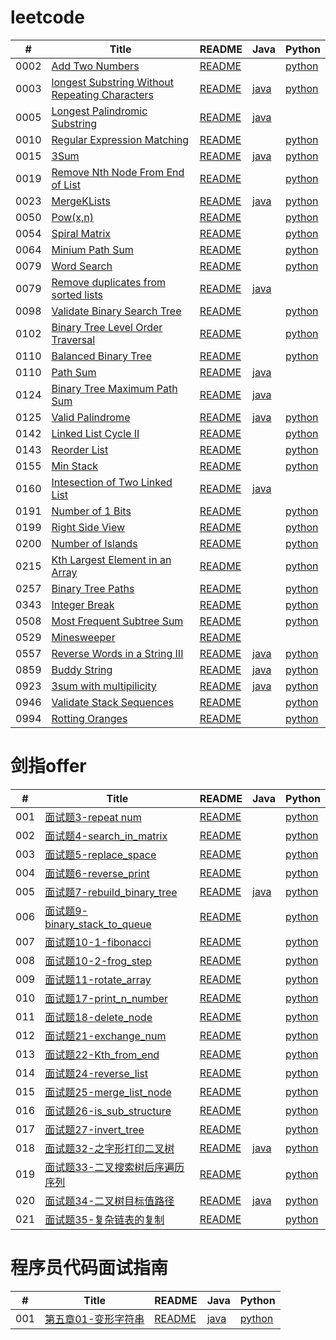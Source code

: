 # leetcode
| # | Title | README | Java | Python |
| ---- | ---- | ---- | ---- | ---- |
| 0002 | [Add Two Numbers](https://leetcode.com/problems/add-two-numbers/) | [README](https://github.com/Christmas-Wong/leetcode/blob/master/solutions/0002-Add_Two_Numbers/README.md) | |[python](https://github.com/Christmas-Wong/leetcode/blob/master/solutions/0002-Add_Two_Numbers/0002.py) 
| 0003 | [longest Substring Without Repeating Characters](https://leetcode-cn.com/problems/longest-substring-without-repeating-characters/submissions/) | [README](https://github.com/Christmas-Wong/leetcode/blob/master/solutions/0003-Length-of-longest-substring/README.md) | [java](https://github.com/Christmas-Wong/leetcode/blob/master/solutions/0003-Length-of-longest-substring/main.java) |[python](https://github.com/Christmas-Wong/leetcode/blob/master/solutions/0003-Length-of-longest-substring/0003.py) |
| 0005 | [Longest Palindromic Substring](https://leetcode.com/problems/longest-palindromic-substring/) | [README](https://github.com/Christmas-Wong/leetcode/blob/master/solutions/0005-Longest-Palindromic-Substring/README.md) | [java](https://github.com/Christmas-Wong/leetcode/blob/master/solutions/0005-Longest-Palindromic-Substring/0005.java) | |
| 0010 | [Regular Expression Matching](https://leetcode.com/problems/regular-expression-matching/) | [README](https://github.com/Christmas-Wong/leetcode/blob/master/solutions/0010-Regular%20Expression%20Matching/README.md) | | [python](https://github.com/Christmas-Wong/leetcode/blob/master/solutions/0010-Regular%20Expression%20Matching/Regular_Expression_Matching.py)|
| 0015 | [3Sum](https://leetcode.com/problems/3sum/) | [README](https://github.com/Christmas-Wong/leetcode/blob/master/solutions/0015-3Sum/README.md) | [java](https://github.com/Christmas-Wong/leetcode/blob/master/solutions/0015-3Sum/javaSolution.java) | [python](https://github.com/Christmas-Wong/leetcode/blob/master/solutions/0015-3Sum/pythonSolution.py)|
| 0019 | [Remove Nth Node From End of List](https://leetcode.com/problems/remove-nth-node-from-end-of-list/) | [README](https://github.com/Christmas-Wong/leetcode/blob/master/solutions/0019-Remove-Kth-from-End/README.md) | | [python](https://github.com/Christmas-Wong/leetcode/blob/master/solutions/0019-Remove-Kth-from-End/0019.py)|
| 0023 | [MergeKLists](https://leetcode-cn.com/problems/merge-k-sorted-lists/) | [README](https://github.com/Christmas-Wong/leetcode/blob/master/solutions/0023-Merge-K-ListNode/README.md) | [java](https://github.com/Christmas-Wong/leetcode/blob/master/solutions/0023-Merge-K-ListNode/0023.java) | [python](https://github.com/Christmas-Wong/leetcode/blob/master/solutions/0023-Merge-K-ListNode/0023.py)|
| 0050 | [Pow(x,n)](https://leetcode.com/problems/spiral-matrix/) | [README](https://github.com/Christmas-Wong/leetcode/blob/master/solutions/0050-Pow(x%2C%20n)/README.md) | | [python](https://github.com/Christmas-Wong/leetcode/blob/master/solutions/0050-Pow(x%2C%20n)/myPow.py)|
| 0054 | [Spiral Matrix](https://leetcode.com/problems/powx-n/) | [README](https://github.com/Christmas-Wong/leetcode/blob/master/solutions/0054-Spiral%20Matrix/README.md) | | [python](https://github.com/Christmas-Wong/leetcode/blob/master/solutions/0054-Spiral%20Matrix/spiral_order.py)|
| 0064 | [Minium Path Sum](https://leetcode.com/problems/minimum-path-sum/) | [README](https://github.com/Christmas-Wong/leetcode/blob/master/solutions/0064-Mini_Path_Sum/README.md) | | [python](https://github.com/Christmas-Wong/leetcode/blob/master/solutions/0064-Mini_Path_Sum/64.py)|
| 0079 | [Word Search](https://leetcode.com/problems/word-search/) | [README](https://github.com/Christmas-Wong/leetcode/blob/master/solutions/0079-Word-Search/README.md) | | [python](https://github.com/Christmas-Wong/leetcode/blob/master/solutions/0079-Word-Search/word_search.py)|
| 0079 | [Remove duplicates from sorted lists](https://leetcode-cn.com/problems/remove-duplicates-from-sorted-list-ii/) | [README](https://github.com/Christmas-Wong/leetcode/blob/master/solutions/0082-Remove-Duplicate-Node/README.md) | [java](https://github.com/Christmas-Wong/leetcode/blob/master/solutions/0082-Remove-Duplicate-Node/0082.java) | |
| 0098 | [Validate Binary Search Tree](https://leetcode.com/problems/validate-binary-search-tree/) | [README](https://github.com/Christmas-Wong/leetcode/blob/master/solutions/0098-Validate%20Binary%20Search%20Tree/README.md) | | [python](https://github.com/Christmas-Wong/leetcode/blob/master/solutions/0098-Validate%20Binary%20Search%20Tree/0098.py)|
| 0102 | [Binary Tree Level Order Traversal](https://leetcode.com/problems/binary-tree-level-order-traversal/) | [README](https://github.com/Christmas-Wong/leetcode/blob/master/solutions/0102-Binary%20Tree%20Level%20Order%20Traversal/README.md) | | [python](https://github.com/Christmas-Wong/leetcode/blob/master/solutions/0102-Binary%20Tree%20Level%20Order%20Traversal/binary_tree_level_order_traversal.py)|
| 0110 | [Balanced Binary Tree](https://leetcode.com/problems/balanced-binary-tree/) | [README](https://github.com/Christmas-Wong/leetcode/blob/master/solutions/0110-Balanced-Binary-Tree/README.md) | | [python](https://github.com/Christmas-Wong/leetcode/blob/master/solutions/0110-Balanced-Binary-Tree/0110.py)|
| 0110 | [Path Sum](https://leetcode.com/problems/path-sum/) | [README](https://github.com/Christmas-Wong/leetcode/blob/master/solutions/0112-Path_Sum/README.md) | [java](https://github.com/Christmas-Wong/leetcode/blob/master/solutions/0112-Path_Sum/112.java) | |
| 0124 | [Binary Tree Maximum Path Sum](https://leetcode.com/problems/binary-tree-maximum-path-sum/) | [README](https://github.com/Christmas-Wong/leetcode/blob/master/solutions/0124-Max-Sum-Path/README.md) | [java](https://github.com/Christmas-Wong/leetcode/blob/master/solutions/0124-Max-Sum-Path/124.java) | |
| 0125 | [Valid Palindrome](https://leetcode.com/problems/valid-palindrome/) | [README](https://github.com/Christmas-Wong/leetcode/blob/master/solutions/0125-Valid-Palindrome/README.md) | [java](https://github.com/Christmas-Wong/leetcode/blob/master/solutions/0125-Valid-Palindrome/0125.java) | [python](https://github.com/Christmas-Wong/leetcode/blob/master/solutions/0125-Valid-Palindrome/0125.py)|    
| 0142 | [Linked List Cycle II](https://leetcode.com/problems/linked-list-cycle-ii/) | [README](https://github.com/Christmas-Wong/leetcode/blob/master/solutions/0142-Linked%20List%20Cycle%20II/README.md) |  | [python](https://github.com/Christmas-Wong/leetcode/blob/master/solutions/0142-Linked%20List%20Cycle%20II/pythonSolution.py)|
| 0143 | [Reorder List](https://leetcode.com/problems/reorder-list/) | [README](https://github.com/Christmas-Wong/leetcode/blob/master/solutions/0143-Reorder_List/README.md) |  | [python](https://github.com/Christmas-Wong/leetcode/blob/master/solutions/0143-Reorder_List/143.py)|
| 0155 | [Min Stack](https://leetcode.com/problems/min-stack/) | [README](https://github.com/Christmas-Wong/leetcode/blob/master/solutions/0155-Min_Stack/README.md) |  | [python](https://github.com/Christmas-Wong/leetcode/blob/master/solutions/0155-Min_Stack/min_stack.py)|
| 0160 | [Intesection of Two Linked List](https://leetcode.com/problems/intersection-of-two-linked-lists/) | [README](https://github.com/Christmas-Wong/leetcode/blob/master/solutions/0160-Intersection_of_Two_Linked_Lists/README.md) | [java](https://github.com/Christmas-Wong/leetcode/blob/master/solutions/0160-Intersection_of_Two_Linked_Lists/160.java) | |
| 0191 | [Number of 1 Bits](https://leetcode.com/problems/number-of-1-bits/) | [README](https://github.com/Christmas-Wong/leetcode/blob/master/solutions/0191-Number%20of%201%20Bits/README.md) |  | [python](https://github.com/Christmas-Wong/leetcode/blob/master/solutions/0191-Number%20of%201%20Bits/number_of_1_bits.py)|
| 0199 | [Right Side View](https://leetcode.com/problems/binary-tree-right-side-view/) | [README](https://github.com/Christmas-Wong/leetcode/blob/master/solutions/0199-Right_Side_View/README.md) |  | [python](https://github.com/Christmas-Wong/leetcode/blob/master/solutions/0199-Right_Side_View/199.py)|
| 0200 | [Number of Islands](https://leetcode.com/problems/number-of-islands/) | [README](https://github.com/Christmas-Wong/leetcode/blob/master/solutions/0200-number-of-island/README.md) |  | [python](https://github.com/Christmas-Wong/leetcode/blob/master/solutions/0200-number-of-island/200.py)|
| 0215 | [Kth Largest Element in an Array](https://leetcode.com/problems/kth-largest-element-in-an-array/) | [README](https://github.com/Christmas-Wong/leetcode/blob/master/solutions/0215-%20Kth%20Largest%20Element%20in%20an%20Array/README.md) |  | [python](https://github.com/Christmas-Wong/leetcode/blob/master/solutions/0215-%20Kth%20Largest%20Element%20in%20an%20Array/pythonSolution.py)|
| 0257 | [Binary Tree Paths](https://leetcode.com/problems/binary-tree-paths/) | [README](https://github.com/Christmas-Wong/leetcode/blob/master/solutions/0257-Binary_Tree_Path/README.md) |  | [python](https://github.com/Christmas-Wong/leetcode/blob/master/solutions/0257-Binary_Tree_Path/257.py)|
| 0343 | [Integer Break](https://leetcode.com/problems/integer-break/submissions/) | [README](https://github.com/Christmas-Wong/leetcode/blob/master/solutions/0343-Integer%20Break/README.md) |  | [python](https://github.com/Christmas-Wong/leetcode/blob/master/solutions/0343-Integer%20Break/integer_break.py)|
| 0508 | [Most Frequent Subtree Sum](https://leetcode.com/problems/most-frequent-subtree-sum/) | [README](https://github.com/Christmas-Wong/leetcode/blob/master/solutions/0508-Find_Frequent_Tree_Num/README.md) |  | [python](https://github.com/Christmas-Wong/leetcode/blob/master/solutions/0508-Find_Frequent_Tree_Num/508.py)|
| 0529 | [Minesweeper](https://leetcode.com/problems/minesweeper/) | [README](https://github.com/Christmas-Wong/leetcode/blob/master/solutions/0557-Reverse-Words-in-a-String-III/README.md) |  |  |
| 0557 | [Reverse Words in a String III](https://leetcode.com/problems/reverse-words-in-a-string-iii/) | [README](https://github.com/Christmas-Wong/leetcode/blob/master/solutions/0557-Reverse-Words-in-a-String-III/README.md) | [java](https://github.com/Christmas-Wong/leetcode/blob/master/solutions/0557-Reverse-Words-in-a-String-III/0557.java) | [python](https://github.com/Christmas-Wong/leetcode/blob/master/solutions/0557-Reverse-Words-in-a-String-III/pythonSolution.py)|
| 0859 | [Buddy String](https://leetcode.com/problems/buddy-strings/) | [README](https://github.com/Christmas-Wong/leetcode/blob/master/solutions/0859-Buddy-String/README.md) | [java](https://github.com/Christmas-Wong/leetcode/blob/master/solutions/0859-Buddy-String/0895.java) | [python](https://github.com/Christmas-Wong/leetcode/blob/master/solutions/0859-Buddy-String/pythonSolution.py)|
| 0923 | [3sum with multipilicity](https://leetcode-cn.com/problems/3sum-with-multiplicity/) | [README](https://github.com/Christmas-Wong/leetcode/blob/master/solutions/0923-3sum-with-multiplicity/README.md) | [java](https://github.com/Christmas-Wong/leetcode/blob/master/solutions/0923-3sum-with-multiplicity/0923.java) | [python](https://github.com/Christmas-Wong/leetcode/blob/master/solutions/0923-3sum-with-multiplicity/0923.py)|
| 0946 | [Validate Stack Sequences](https://leetcode.com/problems/validate-stack-sequences/) | [README](https://github.com/Christmas-Wong/leetcode/blob/master/solutions/0946-Validate%20Stack%20Sequences/README.md) |  | [python](https://github.com/Christmas-Wong/leetcode/blob/master/solutions/0946-Validate%20Stack%20Sequences/validate_stack%20_sequences.py)|
| 0994 | [Rotting Oranges](https://leetcode.com/problems/rotting-oranges/) | [README](https://github.com/Christmas-Wong/leetcode/blob/master/solutions/0994-Orange_Rotting/README.md) |  | [python](https://github.com/Christmas-Wong/leetcode/blob/master/solutions/0994-Orange_Rotting/994.py)|

# 剑指offer
| # | Title | README | Java | Python |
| ---- | ---- | ---- | ---- | ---- |
| 001 | [面试题3-repeat num](https://leetcode-cn.com/problems/shu-zu-zhong-zhong-fu-de-shu-zi-lcof/) | [README](https://github.com/Christmas-Wong/leetcode/blob/master/solutions/%E9%9D%A2%E8%AF%95%E9%A2%983-%E9%87%8D%E5%A4%8D%E6%95%B0%E5%AD%97/README.md) | | [python](https://github.com/Christmas-Wong/leetcode/blob/master/solutions/%E9%9D%A2%E8%AF%95%E9%A2%983-%E9%87%8D%E5%A4%8D%E6%95%B0%E5%AD%97/repeat_num.py) |
| 002 | [面试题4-search_in_matrix](https://leetcode-cn.com/problems/er-wei-shu-zu-zhong-de-cha-zhao-lcof/) | [README](https://github.com/Christmas-Wong/leetcode/blob/master/solutions/%E9%9D%A2%E8%AF%95%E9%A2%984-%E4%BA%8C%E7%BB%B4%E6%95%B0%E7%BB%84%E4%B8%AD%E7%9A%84%E6%9F%A5%E6%89%BE/README.md) | | [python](https://github.com/Christmas-Wong/leetcode/blob/master/solutions/%E9%9D%A2%E8%AF%95%E9%A2%984-%E4%BA%8C%E7%BB%B4%E6%95%B0%E7%BB%84%E4%B8%AD%E7%9A%84%E6%9F%A5%E6%89%BE/search_in_matrix.py) |
| 003 | [面试题5-replace_space](https://leetcode-cn.com/problems/ti-huan-kong-ge-lcof/) | [README](https://github.com/Christmas-Wong/leetcode/blob/master/solutions/%E9%9D%A2%E8%AF%95%E9%A2%985-%E6%9B%BF%E6%8D%A2%E7%A9%BA%E6%A0%BC/REAADME.md) | | [python](https://github.com/Christmas-Wong/leetcode/blob/master/solutions/%E9%9D%A2%E8%AF%95%E9%A2%985-%E6%9B%BF%E6%8D%A2%E7%A9%BA%E6%A0%BC/ReplaceSpace.py) |
| 004 | [面试题6-reverse_print](https://leetcode-cn.com/problems/cong-wei-dao-tou-da-yin-lian-biao-lcof/) | [README](https://github.com/Christmas-Wong/leetcode/blob/master/solutions/%E9%9D%A2%E8%AF%95%E9%A2%986-%E5%8F%8D%E8%BD%AC%E9%93%BE%E8%A1%A8/README.md) | | [python](https://github.com/Christmas-Wong/leetcode/blob/master/solutions/%E9%9D%A2%E8%AF%95%E9%A2%986-%E5%8F%8D%E8%BD%AC%E9%93%BE%E8%A1%A8/ReversePrint.py) |
| 005 | [面试题7-rebuild_binary_tree](https://leetcode-cn.com/problems/zhong-jian-er-cha-shu-lcof/) | [README](https://github.com/Christmas-Wong/leetcode/blob/master/solutions/%E9%9D%A2%E8%AF%95%E9%A2%987-%E9%87%8D%E6%9E%84%E4%BA%8C%E5%8F%89%E6%A0%91/README.md) | [java](https://github.com/Christmas-Wong/leetcode/blob/master/solutions/%E9%9D%A2%E8%AF%95%E9%A2%987-%E9%87%8D%E6%9E%84%E4%BA%8C%E5%8F%89%E6%A0%91/main.java) | [python](https://github.com/Christmas-Wong/leetcode/blob/master/solutions/%E9%9D%A2%E8%AF%95%E9%A2%987-%E9%87%8D%E6%9E%84%E4%BA%8C%E5%8F%89%E6%A0%91/ReBuildTree.py) |
| 006 | [面试题9-binary_stack_to_queue](https://leetcode-cn.com/problems/yong-liang-ge-zhan-shi-xian-dui-lie-lcof/) | [README](https://github.com/Christmas-Wong/leetcode/blob/master/solutions/%E9%9D%A2%E8%AF%95%E9%A2%989-%E4%B8%A4%E4%B8%AA%E6%A0%88%E5%AE%9E%E7%8E%B0%E9%98%9F%E5%88%97/README.md) | | [python](https://github.com/Christmas-Wong/leetcode/blob/master/solutions/%E9%9D%A2%E8%AF%95%E9%A2%989-%E4%B8%A4%E4%B8%AA%E6%A0%88%E5%AE%9E%E7%8E%B0%E9%98%9F%E5%88%97/BinaryStackToQueue.py) |
| 007 | [面试题10-1-fibonacci](https://leetcode-cn.com/problems/fei-bo-na-qi-shu-lie-lcof/) | [README](https://github.com/Christmas-Wong/leetcode/blob/master/solutions/%E9%9D%A2%E8%AF%95%E9%A2%9810-1-%E6%96%90%E6%B3%A2%E9%82%A3%E5%A5%91%E6%95%B0%E5%88%97/README.md) | | [python](https://github.com/Christmas-Wong/leetcode/blob/master/solutions/%E9%9D%A2%E8%AF%95%E9%A2%9810-1-%E6%96%90%E6%B3%A2%E9%82%A3%E5%A5%91%E6%95%B0%E5%88%97/fibonacci.py) |
| 008 | [面试题10-2-frog_step](https://leetcode-cn.com/problems/qing-wa-tiao-tai-jie-wen-ti-lcof/) | [README](https://github.com/Christmas-Wong/leetcode/blob/master/solutions/%E9%9D%A2%E8%AF%95%E9%A2%9810-2-%E9%9D%92%E8%9B%99%E8%B7%B3%E5%8F%B0%E9%98%B6/README.md) | | [python](https://github.com/Christmas-Wong/leetcode/blob/master/solutions/%E9%9D%A2%E8%AF%95%E9%A2%9810-2-%E9%9D%92%E8%9B%99%E8%B7%B3%E5%8F%B0%E9%98%B6/frog_step.py) |
| 009 | [面试题11-rotate_array](https://leetcode-cn.com/problems/xuan-zhuan-shu-zu-de-zui-xiao-shu-zi-lcof/) | [README](https://github.com/Christmas-Wong/leetcode/blob/master/solutions/%E9%9D%A2%E8%AF%95%E9%A2%9811-%E5%8F%8D%E8%BD%AC%E6%95%B0%E7%BB%84/README.md) | | [python](https://github.com/Christmas-Wong/leetcode/blob/master/solutions/%E9%9D%A2%E8%AF%95%E9%A2%9811-%E5%8F%8D%E8%BD%AC%E6%95%B0%E7%BB%84/rotate_array.py) |
| 010 | [面试题17-print_n_number](https://leetcode-cn.com/problems/da-yin-cong-1dao-zui-da-de-nwei-shu-lcof/) | [README](https://github.com/Christmas-Wong/leetcode/blob/master/solutions/%E9%9D%A2%E8%AF%95%E9%A2%9817-%E6%89%93%E5%8D%B0%E4%BB%8E1%E5%88%B0%E6%9C%80%E5%A4%A7%E7%9A%84n%E4%BD%8D%E6%95%B0/README.md) | | [python](https://github.com/Christmas-Wong/leetcode/blob/master/solutions/%E9%9D%A2%E8%AF%95%E9%A2%9817-%E6%89%93%E5%8D%B0%E4%BB%8E1%E5%88%B0%E6%9C%80%E5%A4%A7%E7%9A%84n%E4%BD%8D%E6%95%B0/print_n_number.py) |
| 011 | [面试题18-delete_node](https://leetcode-cn.com/problems/shan-chu-lian-biao-de-jie-dian-lcof/) | [README](https://github.com/Christmas-Wong/leetcode/blob/master/solutions/%E9%9D%A2%E8%AF%95%E9%A2%9818-%E5%88%A0%E9%99%A4%E9%93%BE%E8%A1%A8%E8%8A%82%E7%82%B9/README.md) | | [python](https://github.com/Christmas-Wong/leetcode/blob/master/solutions/%E9%9D%A2%E8%AF%95%E9%A2%9818-%E5%88%A0%E9%99%A4%E9%93%BE%E8%A1%A8%E8%8A%82%E7%82%B9/delete_node.py) |
| 012 | [面试题21-exchange_num](https://leetcode-cn.com/problems/diao-zheng-shu-zu-shun-xu-shi-qi-shu-wei-yu-ou-shu-qian-mian-lcof/) | [README](https://github.com/Christmas-Wong/leetcode/blob/master/solutions/%E9%9D%A2%E8%AF%95%E9%A2%9821-%E4%BA%A4%E6%8D%A2%E5%A5%87%E6%95%B0%E5%81%B6%E6%95%B0%E4%BD%8D%E7%BD%AE/README.md) | | [python](https://github.com/Christmas-Wong/leetcode/blob/master/solutions/%E9%9D%A2%E8%AF%95%E9%A2%9821-%E4%BA%A4%E6%8D%A2%E5%A5%87%E6%95%B0%E5%81%B6%E6%95%B0%E4%BD%8D%E7%BD%AE/exchange_number.py) |
| 013 | [面试题22-Kth_from_end](https://leetcode-cn.com/problems/lian-biao-zhong-dao-shu-di-kge-jie-dian-lcof/) | [README](https://github.com/Christmas-Wong/leetcode/blob/master/solutions/%E9%9D%A2%E8%AF%95%E9%A2%9822-%E6%89%93%E5%8D%B0%E9%93%BE%E8%A1%A8%E5%80%92%E6%95%B0%E7%AC%ACk%E4%B8%AA%E6%95%B0%E5%80%BC/README.md) | | [python](https://github.com/Christmas-Wong/leetcode/blob/master/solutions/%E9%9D%A2%E8%AF%95%E9%A2%9822-%E6%89%93%E5%8D%B0%E9%93%BE%E8%A1%A8%E5%80%92%E6%95%B0%E7%AC%ACk%E4%B8%AA%E6%95%B0%E5%80%BC/kth_from_end.py) |
| 014 | [面试题24-reverse_list](https://leetcode-cn.com/problems/fan-zhuan-lian-biao-lcof/) | [README](https://github.com/Christmas-Wong/leetcode/blob/master/solutions/%E9%9D%A2%E8%AF%95%E9%A2%9824-%E5%8F%8D%E8%BD%AC%E9%93%BE%E8%A1%A8/README.md) | | [python](https://github.com/Christmas-Wong/leetcode/blob/master/solutions/%E9%9D%A2%E8%AF%95%E9%A2%9824-%E5%8F%8D%E8%BD%AC%E9%93%BE%E8%A1%A8/reverse_list_node.py) |
| 015 | [面试题25-merge_list_node](https://leetcode-cn.com/problems/he-bing-liang-ge-pai-xu-de-lian-biao-lcof/) | [README](https://github.com/Christmas-Wong/leetcode/blob/master/solutions/%E9%9D%A2%E8%AF%95%E9%A2%9825-%E6%8B%BC%E6%8E%A5%E9%93%BE%E8%A1%A8/README.md) | | [python](https://github.com/Christmas-Wong/leetcode/blob/master/solutions/%E9%9D%A2%E8%AF%95%E9%A2%9825-%E6%8B%BC%E6%8E%A5%E9%93%BE%E8%A1%A8/merge_list.py) |
| 016 | [面试题26-is_sub_structure](https://leetcode-cn.com/problems/shu-de-zi-jie-gou-lcof/) | [README](https://github.com/Christmas-Wong/leetcode/blob/master/solutions/%E9%9D%A2%E8%AF%95%E9%A2%9826-%E6%A0%91%E7%9A%84%E5%AD%90%E7%BB%93%E6%9E%84/README.md) | | [python](https://github.com/Christmas-Wong/leetcode/blob/master/solutions/%E9%9D%A2%E8%AF%95%E9%A2%9826-%E6%A0%91%E7%9A%84%E5%AD%90%E7%BB%93%E6%9E%84/is_sub_structure.py) |
| 017 | [面试题27-invert_tree](https://leetcode-cn.com/problems/shu-de-zi-jie-gou-lcof/) | [README](https://github.com/Christmas-Wong/leetcode/blob/master/solutions/%E9%9D%A2%E8%AF%95%E9%A2%9827-%E4%BA%8C%E5%8F%89%E6%A0%91%E7%9A%84%E9%95%9C%E5%83%8F/README.md) | | [python](https://github.com/Christmas-Wong/leetcode/blob/master/solutions/%E9%9D%A2%E8%AF%95%E9%A2%9827-%E4%BA%8C%E5%8F%89%E6%A0%91%E7%9A%84%E9%95%9C%E5%83%8F/invert_tree.py) |
| 018 | [面试题32-之字形打印二叉树](https://leetcode-cn.com/problems/cong-shang-dao-xia-da-yin-er-cha-shu-iii-lcof/) | [README](https://github.com/Christmas-Wong/leetcode/blob/master/solutions/%E9%9D%A2%E8%AF%95%E9%A2%9832-%E4%BA%8C%E5%8F%89%E6%A0%91%E4%B9%8B%E5%AD%97%E5%BD%A2%E6%89%93%E5%8D%B0/README.md) | [java](https://github.com/Christmas-Wong/leetcode/blob/master/solutions/%E9%9D%A2%E8%AF%95%E9%A2%9832-%E4%BA%8C%E5%8F%89%E6%A0%91%E4%B9%8B%E5%AD%97%E5%BD%A2%E6%89%93%E5%8D%B0/z_print.java) | [python](https://github.com/Christmas-Wong/leetcode/blob/master/solutions/%E9%9D%A2%E8%AF%95%E9%A2%9832-%E4%BA%8C%E5%8F%89%E6%A0%91%E4%B9%8B%E5%AD%97%E5%BD%A2%E6%89%93%E5%8D%B0/level_order.py) |
| 019 | [面试题33-二叉搜索树后序遍历序列](https://leetcode-cn.com/problems/er-cha-sou-suo-shu-de-hou-xu-bian-li-xu-lie-lcof/) | [README](https://github.com/Christmas-Wong/leetcode/blob/master/solutions/%E9%9D%A2%E8%AF%95%E9%A2%9833-%E4%BA%8C%E5%8F%89%E6%90%9C%E7%B4%A2%E6%A0%91%E5%90%8E%E5%BA%8F%E9%81%8D%E5%8E%86%E5%BA%8F%E5%88%97/README.md) | | [python](https://github.com/Christmas-Wong/leetcode/blob/master/solutions/%E9%9D%A2%E8%AF%95%E9%A2%9833-%E4%BA%8C%E5%8F%89%E6%90%9C%E7%B4%A2%E6%A0%91%E5%90%8E%E5%BA%8F%E9%81%8D%E5%8E%86%E5%BA%8F%E5%88%97/verify_post_order.py) |
| 020 | [面试题34-二叉树目标值路径](https://leetcode-cn.com/problems/er-cha-shu-zhong-he-wei-mou-yi-zhi-de-lu-jing-lcof/) | [README](https://github.com/Christmas-Wong/leetcode/blob/master/solutions/%E9%9D%A2%E8%AF%95%E9%A2%9834-%E4%BA%8C%E5%8F%89%E6%A0%91%E7%9B%AE%E6%A0%87%E5%80%BC%E8%B7%AF%E5%BE%84/README.md) | [java](https://github.com/Christmas-Wong/leetcode/blob/master/solutions/%E9%9D%A2%E8%AF%95%E9%A2%9834-%E4%BA%8C%E5%8F%89%E6%A0%91%E7%9B%AE%E6%A0%87%E5%80%BC%E8%B7%AF%E5%BE%84/main.java) | [python](https://github.com/Christmas-Wong/leetcode/blob/master/solutions/%E9%9D%A2%E8%AF%95%E9%A2%9834-%E4%BA%8C%E5%8F%89%E6%A0%91%E7%9B%AE%E6%A0%87%E5%80%BC%E8%B7%AF%E5%BE%84/find_target_path.py) |
| 021 | [面试题35-复杂链表的复制](https://leetcode-cn.com/problems/fu-za-lian-biao-de-fu-zhi-lcof/) | [README](https://github.com/Christmas-Wong/leetcode/blob/master/solutions/%E9%9D%A2%E8%AF%95%E9%A2%9835-%E5%A4%8D%E6%9D%82%E9%93%BE%E8%A1%A8%E7%9A%84%E5%A4%8D%E5%88%B6/README.md) | | [python](https://github.com/Christmas-Wong/leetcode/blob/master/solutions/%E9%9D%A2%E8%AF%95%E9%A2%9835-%E5%A4%8D%E6%9D%82%E9%93%BE%E8%A1%A8%E7%9A%84%E5%A4%8D%E5%88%B6/main.py) |


# 程序员代码面试指南
| # | Title | README | Java | Python |
| ---- | ---- | ---- | ---- | ---- |
| 001 | [第五章01-变形字符串](https://www.nowcoder.com/questionTerminal/b07c464a107e421ebbd2c82aebd42e39) | [README](https://github.com/Christmas-Wong/leetcode/blob/master/solutions/%E7%AC%AC%E4%BA%94%E7%AB%A001-%E5%8F%98%E5%BD%A2%E5%AD%97%E7%AC%A6%E4%B8%B2/readme.md) | [java](https://github.com/Christmas-Wong/leetcode/blob/master/solutions/%E7%AC%AC%E4%BA%94%E7%AB%A001-%E5%8F%98%E5%BD%A2%E5%AD%97%E7%AC%A6%E4%B8%B2/main.java) | [python](https://github.com/Christmas-Wong/leetcode/blob/master/solutions/%E7%AC%AC%E4%BA%94%E7%AB%A001-%E5%8F%98%E5%BD%A2%E5%AD%97%E7%AC%A6%E4%B8%B2/main.py) |




